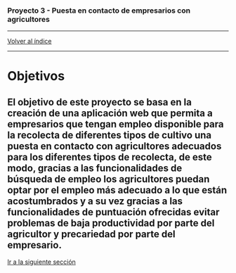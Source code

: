 ### Proyecto 3 - Puesta en contacto de empresarios con agricultores

---

[Volver al índice](../README.md)


---

# Objetivos

El objetivo de este proyecto se basa en la creación de una aplicación web
que permita a empresarios que tengan empleo disponible para la
recolecta de diferentes tipos de cultivo una puesta en contacto con
agricultores adecuados para los diferentes tipos de recolecta, de este
modo, gracias a las funcionalidades de búsqueda de empleo los
agricultores puedan optar por el empleo más adecuado a lo que están
acostumbrados y a su vez gracias a las funcionalidades de puntuación
ofrecidas evitar problemas de baja productividad por parte del agricultor y
precariedad por parte del empresario.
---

[Ir a la siguiente sección](./02-problem.md)